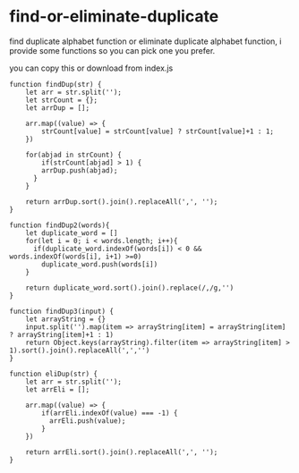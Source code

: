 # find-or-eliminate-duplicate
find duplicate alphabet function or eliminate duplicate alphabet function, i provide some functions so you can pick one you prefer.

you can copy this or download from index.js

```
function findDup(str) {
    let arr = str.split('');
    let strCount = {};
    let arrDup = [];
    
    arr.map((value) => {
    	strCount[value] = strCount[value] ? strCount[value]+1 : 1;
    })
    
    for(abjad in strCount) {
    	if(strCount[abjad] > 1) {
        arrDup.push(abjad);
      }
    }
    
    return arrDup.sort().join().replaceAll(',', '');
}

function findDup2(words){
    let duplicate_word = []
    for(let i = 0; i < words.length; i++){
      if(duplicate_word.indexOf(words[i]) < 0 && words.indexOf(words[i], i+1) >=0)
        duplicate_word.push(words[i])
    }
    
    return duplicate_word.sort().join().replace(/,/g,'')
}

function findDup3(input) {
    let arrayString = {}
    input.split('').map(item => arrayString[item] = arrayString[item] ? arrayString[item]+1 : 1) 
    return Object.keys(arrayString).filter(item => arrayString[item] > 1).sort().join().replaceAll(',','')
}

function eliDup(str) {
    let arr = str.split('');
    let arrEli = [];
    
    arr.map((value) => {
    	if(arrEli.indexOf(value) === -1) {
          arrEli.push(value);
        }
    })
    
    return arrEli.sort().join().replaceAll(',', '');
}
```
